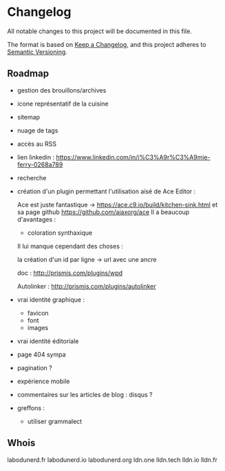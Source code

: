 # Changelog

All notable changes to this project will be documented in this file.

The format is based on [Keep a Changelog](https://keepachangelog.com/en/1.0.0/),
and this project adheres to [Semantic Versioning](https://semver.org/spec/v2.0.0.html).

## Roadmap

- gestion des brouillons/archives
- icone représentatif de la cuisine
- sitemap
- nuage de tags
- accès au RSS
- lien linkedin : https://www.linkedin.com/in/j%C3%A9r%C3%A9mie-ferry-0268a789
- recherche

- création d'un plugin permettant l'utilisation aisé de Ace Editor :

    Ace est juste fantastique -> https://ace.c9.io/build/kitchen-sink.html et sa page github https://github.com/ajaxorg/ace
    Il a beaucoup d'avantages :

    - coloration synthaxique

    Il lui manque cependant des choses :

    la création d'un id par ligne -> url avec une ancre

    doc : http://prismjs.com/plugins/wpd

    Autolinker : http://prismjs.com/plugins/autolinker

- vrai identité graphique :
    - favicon
    - font
    - images

- vrai identité éditoriale

- page 404 sympa
- pagination ?
- expérience mobile

- commentaires sur les articles de blog : disqus ?

- greffons :
    - utiliser grammalect

## Whois

labodunerd.fr
labodunerd.io
labodunerd.org
ldn.one
lldn.tech
lldn.io
lldn.fr

